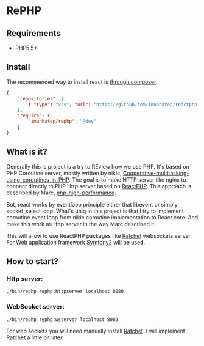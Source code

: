 # RePHP

Requirements
------------

* PHP5.5+

## Install

The recommended way to install react is [through composer](http://getcomposer.org).

```JSON
{
    "repositories": [
        { "type": "vcs", "url": "https://github.com/Imunhatep/reactphp.git" }
    ],
    "require": {
        "imunhatep/rephp": "@dev"
    }
}
```

## What is it?

Generally this is project is a try to REview how we use PHP. It's based on PHP Coroutine server, mostly written by nikic,  [Cooperative-multitasking-using-coroutines-in-PHP](http://nikic.github.io/2012/12/22/Cooperative-multitasking-using-coroutines-in-PHP.html).
The goal is to make HTTP server like nginx to connect directly to PHP Http server based on [ReactPHP](http://reactphp.org/). This approach is described by Marc, [php-high-performance](http://marcjschmidt.de/blog/2014/02/08/php-high-performance.html).

But, react works by eventloop principle either that libevent or simply socket_select loop. What's uniq in this project is that I try to implement coroutine event loop from nikic coroutine implementation to React core. And make this work as Http server in the way Marc described it.

This will allow to use ReactPHP packages like [Ratchet](http://socketo.me/) websockets server.
For Web application framework [Symfony2](http://symfony.com) will be used.

## How to start?

### Http server:
```
./bin/rephp rephp:httpserver localhost 8080
```


### WebSocket server:
```
./bin/rephp rephp:wsserver localhost 8089
```

For web sockets you will need manually install [Ratchet](http://socketo.me/). I will implement Ratchet a little bit later.
